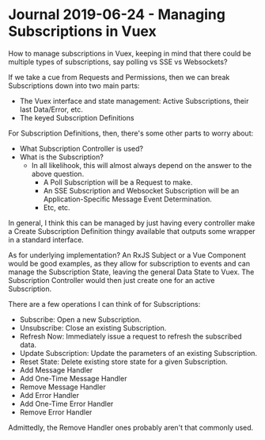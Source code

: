 Journal 2019-06-24 - Managing Subscriptions in Vuex
========

How to manage subscriptions in Vuex, keeping in mind that there could be multiple types of subscriptions, say polling vs SSE vs Websockets?

If we take a cue from Requests and Permissions, then we can break Subscriptions down into two main parts:

- The Vuex interface and state management: Active Subscriptions, their last Data/Error, etc.
- The keyed Subscription Definitions

For Subscription Definitions, then, there's some other parts to worry about:

- What Subscription Controller is used?
- What is the Subscription?
    - In all likelihook, this will almost always depend on the answer to the above question.
        - A Poll Subscription will be a Request to make.
        - An SSE Subscription and Websocket Subscription will be an Application-Specific Message Event Determination.
        - Etc, etc.

In general, I think this can be managed by just having every controller make a Create Subscription Definition thingy available that outputs some wrapper in a standard interface.

As for underlying implementation?  An RxJS Subject or a Vue Component would be good examples, as they allow for subscription to events and can manage the Subscription State, leaving the general Data State to Vuex.  The Subscription Controller would then just create one for an active Subscription.

There are a few operations I can think of for Subscriptions:

- Subscribe: Open a new Subscription.
- Unsubscribe: Close an existing Subscription.
- Refresh Now: Immediately issue a request to refresh the subscribed data.
- Update Subscription: Update the parameters of an existing Subscription.
- Reset State: Delete existing store state for a given Subscription.
- Add Message Handler
- Add One-Time Message Handler
- Remove Message Handler
- Add Error Handler
- Add One-Time Error Handler
- Remove Error Handler

Admittedly, the Remove Handler ones probably aren't that commonly used.
